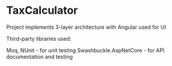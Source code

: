 # TaxCalculator

Project implements 3-layer architecture with Angular used for UI

Third-party libraries used:

Moq, NUnit - for unit testing
Swashbuckle.AspNetCore - for API documentation and testing
